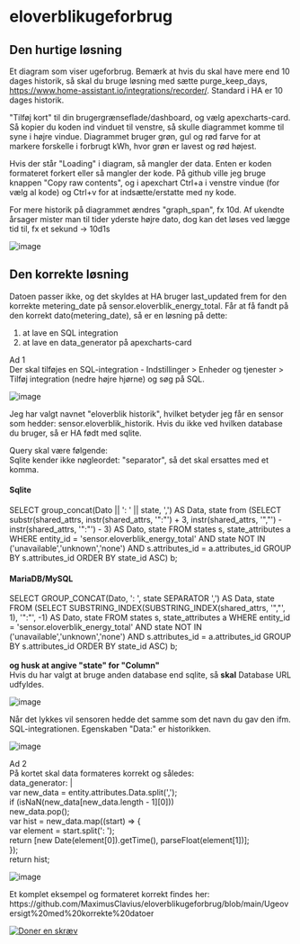 # eloverblikugeforbrug

## Den hurtige løsning
Et diagram som viser ugeforbrug. Bemærk at hvis du skal have mere end 10 dages historik, så skal du bruge løsning med sætte purge_keep_days, https://www.home-assistant.io/integrations/recorder/. Standard i HA er 10 dages historik. 

"Tilføj kort" til din brugergrænseflade/dashboard, og vælg apexcharts-card. Så kopier du koden ind vinduet til venstre, så skulle diagrammet komme til syne i højre vindue. Diagrammet bruger grøn, gul og rød farve for at markere forskelle i forbrugt kWh, hvor grøn er lavest og rød højest.

Hvis der står "Loading" i diagram, så mangler der data. Enten er koden formateret forkert eller så mangler der kode. På github ville jeg bruge knappen "Copy raw contents", og i apexchart Ctrl+a i venstre vindue (for vælg al kode) og Ctrl+v for at indsætte/erstatte med ny kode.

For mere historik på diagrammet ændres "graph_span", fx 10d. Af ukendte årsager mister man til tider yderste højre dato, dog kan det løses ved lægge tid til, fx et sekund -> 10d1s

![image](https://user-images.githubusercontent.com/103023823/187018251-da6fd6f2-322e-4ede-8aa0-4568d53544d7.png)

## Den korrekte løsning
Datoen passer ikke, og det skyldes at HA bruger last_updated frem for den korrekte metering_date på sensor.eloverblik_energy_total. Får at få fandt på den korrekt dato(metering_date), så er en løsning på dette:
1) at lave en SQL integration
2) at lave en data_generator på apexcharts-card
<p>Ad 1<br>
  Der skal tilføjes en SQL-integration - Indstillinger > Enheder og tjenester > Tilføj integration (nedre højre hjørne) og søg på SQL.

![image](https://user-images.githubusercontent.com/103023823/216801712-beae43a9-4751-4380-8e5a-97a551423684.png)

 Jeg har valgt navnet "eloverblik historik", hvilket betyder jeg får en sensor som hedder: sensor.eloverblik_historik. Hvis du ikke ved hvilken database du bruger, så er HA født med sqlite.</p>
  Query skal være følgende:<br>
  Sqlite kender ikke nøgleordet: "separator", så det skal ersattes med et komma.<br>
<h4>Sqlite</h4>
SELECT group_concat(Dato || ': ' || state, ',') AS Data, state from (SELECT substr(shared_attrs, instr(shared_attrs, '":"') + 3, instr(shared_attrs, '","') - instr(shared_attrs, '":"') - 3) AS Dato, state FROM states s, state_attributes a WHERE entity_id = 'sensor.eloverblik_energy_total' AND state NOT IN ('unavailable','unknown','none') AND s.attributes_id = a.attributes_id GROUP BY s.attributes_id ORDER BY state_id ASC) b;<br>
<h4>MariaDB/MySQL</h4>
SELECT GROUP_CONCAT(Dato, ': ', state SEPARATOR ',') AS Data, state FROM (SELECT SUBSTRING_INDEX(SUBSTRING_INDEX(shared_attrs, '","', 1), '":"', -1) AS Dato, state FROM states s, state_attributes a WHERE entity_id = 'sensor.eloverblik_energy_total' AND state NOT IN ('unavailable','unknown','none') AND s.attributes_id = a.attributes_id GROUP BY s.attributes_id ORDER BY state_id ASC) b;<br>
<br><b>og husk at angive "state" for "Column"</b><br>
Hvis du har valgt at bruge anden database end sqlite, så <b>skal</b> Database URL udfyldes.</p>

![image](https://user-images.githubusercontent.com/103023823/216801941-54a1e5b0-41d4-4f09-bd62-fe088f6c0604.png)

<p>Når det lykkes vil sensoren hedde det samme som det navn du gav den ifm. SQL-integrationen. Egenskaben "Data:" er historikken.</p>

![image](https://user-images.githubusercontent.com/103023823/198866640-c0d61ea5-4296-47ab-8e72-4b83b86ebb3d.png)

<p>Ad 2<br>
  På kortet skal data formateres korrekt og således:<br>
    data_generator: |<br>
      var new_data = entity.attributes.Data.split(',');<br>
        if (isNaN(new_data[new_data.length - 1][0]))<br>
	        new_data.pop();<br>
        var hist = new_data.map((start) => {<br>
        var element = start.split(': ');<br>
        return [new Date(element[0]).getTime(), parseFloat(element[1])];<br>
      });<br>
      return hist;</p>
      
![image](https://user-images.githubusercontent.com/103023823/198835653-2afb1fb8-9cbd-4933-92ff-0bb53e05cae4.png)
<p>Et komplet eksempel og formateret korrekt findes her: https://github.com/MaximusClavius/eloverblikugeforbrug/blob/main/Ugeoversigt%20med%20korrekte%20datoer</p>

<a href="https://www.paypal.com/donate/?hosted_button_id=NNUF56TVFMJXY"><img src="https://www.paypalobjects.com/da_DK/DK/i/btn/btn_donateCC_LG.gif" alt="Doner en skræv"></a>
